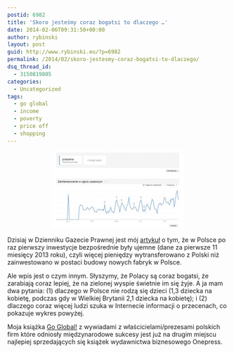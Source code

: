 ```yaml
---
postid: 6982
title: 'Skoro jesteśmy coraz bogatsi to dlaczego …'
date: 2014-02-06T09:31:50+00:00
author: rybinski
layout: post
guid: http://www.rybinski.eu/?p=6982
permalink: /2014/02/skoro-jestesmy-coraz-bogatsi-to-dlaczego/
dsq_thread_id:
  - 3150819805
categories:
  - Uncategorized
tags:
  - go global
  - income
  - poverty
  - price off
  - shopping
---
```

<p style="text-align: center;">
  <a href="/uploads/2014/02/przecena_google_trends.jpg"><img class="size-medium wp-image-6983 aligncenter" title="przecena_google_trends" src="/uploads/2014/02/przecena_google_trends-300x177.jpg" alt="" width="300" height="177" /></a>
</p>

Dzisiaj w Dzienniku Gazecie Prawnej jest mój [artykuł](http://forsal.pl/artykuly/775854,rybinski-inwestycje-bezposrednie-w-polsce-zmalaly.html) o tym, że w Polsce po raz pierwszy inwestycje bezpośrednie były ujemne (dane za pierwsze 11 miesięcy 2013 roku), czyli więcej pieniędzy wytransferowano z Polski niż zainwestowano w postaci budowy nowych fabryk w Polsce.

Ale wpis jest o czym innym. Słyszymy, że Polacy są coraz bogatsi, że zarabiają coraz lepiej, że na zielonej wyspie świetnie im się żyje. A ja mam dwa pytania: (1) dlaczego w Polsce nie rodzą się dzieci (1,3 dziecka na kobietę, podczas gdy w Wielkiej Brytanii 2,1 dziecka na kobietę); i (2) dlaczego coraz więcej ludzi szuka w Internecie informacji o przecenach, co pokazuje wykres powyżej.

Moja książka [Go Global!](http://onepress.pl/ksiazki/go-global-krzysztof-rybinski,goglob.htm) z wywiadami z właścicielami/prezesami polskich firm które odniosły międzynarodowe sukcesy jest już na drugim miejscu najlepiej sprzedających się książek wydawnictwa biznesowego Onepress.
